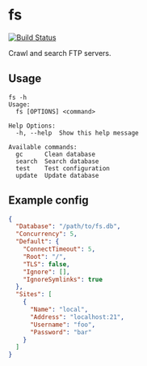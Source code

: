 # fs

[![Build Status](https://travis-ci.org/martinp/fs.svg)](https://travis-ci.org/martinp/fs)

Crawl and search FTP servers.

## Usage

```
fs -h
Usage:
  fs [OPTIONS] <command>

Help Options:
  -h, --help  Show this help message

Available commands:
  gc      Clean database
  search  Search database
  test    Test configuration
  update  Update database
```

## Example config

```json
{
  "Database": "/path/to/fs.db",
  "Concurrency": 5,
  "Default": {
    "ConnectTimeout": 5,
    "Root": "/",
    "TLS": false,
    "Ignore": [],
    "IgnoreSymlinks": true
  },
  "Sites": [
    {
      "Name": "local",
      "Address": "localhost:21",
      "Username": "foo",
      "Password": "bar"
    }
  ]
}
```
